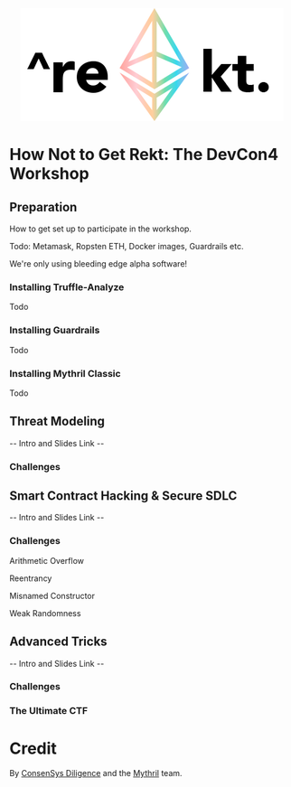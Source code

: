 <p align="center">
	<img src="/static/notrekt-logo.png" height="200px"/>
</p>

# How Not to Get Rekt: The DevCon4 Workshop

## Preparation

How to get set up to participate in the workshop.

Todo: Metamask, Ropsten ETH, Docker images, Guardrails etc.

We're only using bleeding edge alpha software!

### Installing Truffle-Analyze

Todo

### Installing Guardrails

Todo

### Installing Mythril Classic

Todo

## Threat Modeling

-- Intro and Slides Link -- 

### Challenges

## Smart Contract Hacking & Secure SDLC

-- Intro and Slides Link -- 

### Challenges

Arithmetic Overflow

Reentrancy

Misnamed Constructor

Weak Randomness

## Advanced Tricks

-- Intro and Slides Link -- 

### Challenges



### The Ultimate CTF



# Credit

By [ConsenSys Diligence](https://consensys.net/diligence/) and the [Mythril](https://mythril.ai) team.
